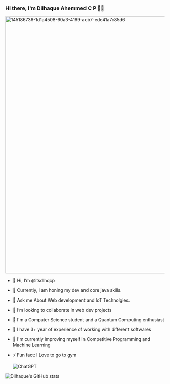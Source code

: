  <h3>Hi there, I'm Dilhaque Ahemmed C P  👋🏼</h3>

<img width="813" alt="145186736-1d1a4508-60a3-4169-acb7-ede41a7c85d6" src="https://github.com/itsdlhqcp/itsdlhqcp/assets/95963252/73d58c9f-8873-4587-bf3f-f0aa152085ba">



- 👋 Hi, I’m @itsdlhqcp
- 🔭 Currently, I am honing my dev and core java skills.
- 💬 Ask me About Web development and IoT Technolgies.
- 👯 I’m looking to collaborate in web dev projects
- 👋 I'm a Computer Science student and a Quantum Computing enthusiast
- 🔭 I have 3+ year of experience of working with different softwares
- 🌱 I'm currently improving myself in Competitive Programming and Machine Learning
- ⚡ Fun fact: I Love to go to gym

  ![ChatGPT](https://img.shields.io/badge/chatGPT-74aa9c?style=for-the-badge&logo=openai&logoColor=white)

![Dilhaque's GitHub stats](https://github-readme-stats.vercel.app/api?username=itsdlhqcp&show_icons=true&theme=transparent)


<!---
itsdlhqcp/itsdlhqcp is a ✨ special ✨ repository because its `README.md` (this file) appears on your GitHub profile.
You can click the Preview link to take a look at your changes.
--->
